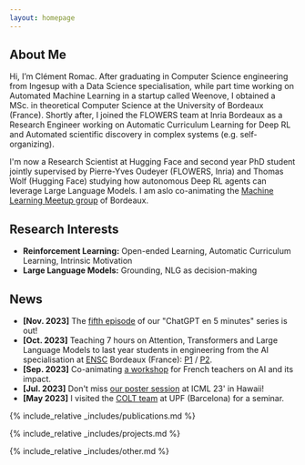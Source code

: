 ```yaml
---
layout: homepage
---
```


## About Me

Hi, I’m Clément Romac. After graduating in Computer Science engineering from Ingesup with a Data Science specialisation, while part time working on Automated Machine Learning in a startup called Weenove, I obtained a MSc. in theoretical Computer Science at the University of Bordeaux (France). Shortly after, I joined the FLOWERS team at Inria Bordeaux as a Research Engineer working on Automatic Curriculum Learning for Deep RL and Automated scientific discovery in complex systems (e.g. self-organizing). 

I'm now a Research Scientist at Hugging Face and second year PhD student jointly supervised by Pierre-Yves Oudeyer (FLOWERS, Inria) and Thomas Wolf (Hugging Face) studying how autonomous Deep RL agents can leverage Large Language Models. I am aslo co-animating the [Machine Learning Meetup group](https://www.meetup.com/fr-FR/Bordeaux-Machine-Learning-Meetup/) of Bordeaux. 


## Research Interests

- **Reinforcement Learning:** Open-ended Learning, Automatic Curriculum Learning, Intrinsic Motivation
- **Large Language Models:** Grounding, NLG as decision-making

## News

- **[Nov. 2023]** The [fifth episode](http://developmentalsystems.org/chatgpt_en_5_minutes/) of our "ChatGPT en 5 minutes" series is out!
- **[Oct. 2023]** Teaching 7 hours on Attention, Transformers and Large Language Models to last year students in engineering from the AI specialisation at [ENSC](https://ensc.bordeaux-inp.fr/fr) Bordeaux (France): [P1](./assets/files/ENSC-IA-2023/Transformers_and_Attention.pdf) / [P2](./assets/files/ENSC-IA-2023/LLMs.pdf).
- **[Sep. 2023]** Co-animating [a workshop](https://www.acteurs-ecoles.fr/page-d-accueil/l-an-%C3%A9-les-4%C3%A8mes-boussoles-du-num%C3%A9rique-27-septembre-2023/) for French teachers on AI and its impact.
- **[Jul. 2023]** Don't miss [our poster session](https://icml.cc/virtual/2023/poster/23938) at ICML 23' in Hawaii!
- **[May 2023]** I visited the [COLT team](https://www.upf.edu/web/colt) at UPF (Barcelona) for a seminar.

{% include_relative _includes/publications.md %}

{% include_relative _includes/projects.md %}

{% include_relative _includes/other.md %}

